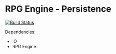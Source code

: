 # RPG Engine - Persistence
[![Build Status](https://travis-ci.org/Androbin/RPG-Engine-Persistence.svg?branch=master)](https://travis-ci.org/Androbin/RPG-Engine-Persistence)

Dependencies:
 - IO
 - RPG Engine